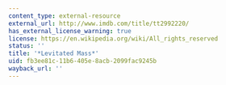 ```yaml
---
content_type: external-resource
external_url: http://www.imdb.com/title/tt2992220/
has_external_license_warning: true
license: https://en.wikipedia.org/wiki/All_rights_reserved
status: ''
title: '*Levitated Mass*'
uid: fb3ee81c-11b6-405e-8acb-2099fac9245b
wayback_url: ''
---
```

